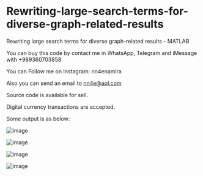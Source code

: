 # Rewriting-large-search-terms-for-diverse-graph-related-results
Rewriting large search terms for diverse graph-related results - MATLAB

You can buy this code by contact me in WhatsApp, Telegram and iMessage with +989360703858

You can Follow me on Instagram: nn4enamira

Also you can send an email to nn4e@aol.com

Source code is available for sell.

Digital currency transactions are accepted.

Some output is as below:

![image](https://github.com/user-attachments/assets/4c5e3ade-de25-49d4-9185-155ddde6c279)

![image](https://github.com/user-attachments/assets/92ad901b-2d72-4ae2-b077-8f4b07e00e76)

![image](https://github.com/user-attachments/assets/272d7cff-e6b8-49eb-b6d5-cfd07e3192e1)

![image](https://github.com/user-attachments/assets/77e4a661-139e-4839-90e2-3380cb719b78)




